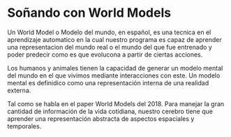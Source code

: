 # Soñando con World Models

Un World Model o Modelo del mundo, en español, es una tecnica en el aprendizaje automatico en la cual nuestro programa es capaz de aprender una representacion del mundo real o el mundo del que fue entrenado y poder predecir como es que evolucona a partir de ciertas acciones.

Los humanos y animales tienen la capacidad de generar un modelo mental del mundo en el que vivimos mediante interacciones con este. Un modelo mental es definidico como una representación interna de una realidad externa.

Tal como se habla en el paper World Models del 2018. Para manejar la gran cantidad de información de la vida cotidiana, nuestro cerebro tiene que aprender una representación abstracta de aspectos espaciales y temporales.  